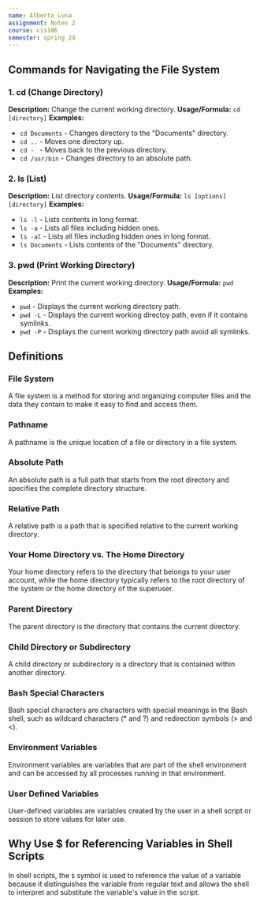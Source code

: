 ```yaml
---
name: Alberto Luna
assignment: Notes 2
course: cis106
semester: spring 24
---
```


## Commands for Navigating the File System

### 1. cd (Change Directory)
**Description:** Change the current working directory.
**Usage/Formula:** `cd [directory]`
**Examples:**
- `cd Documents` - Changes directory to the "Documents" directory.
- `cd ..` - Moves one directory up.
- `cd - ` - Moves back to the previous directory.
- `cd /usr/bin` - Changes directory to an absolute path.

### 2. ls (List)
**Description:** List directory contents.
**Usage/Formula:** `ls [options] [directory]`
**Examples:**
- `ls -l` - Lists contents in long format.
- `ls -a` - Lists all files including hidden ones.
- `ls -al` - Lists all files including hidden ones in long format.
- `ls Documents` - Lists contents of the "Documents" directory.

### 3. pwd (Print Working Directory)
**Description:** Print the current working directory.
**Usage/Formula:** `pwd`
**Examples:**
- `pwd` - Displays the current working directory path.
- `pwd -L` - Displays the current working directoy path, even if it contains symlinks.
- `pwd -P` - Displays the current working directory path avoid all symlinks.


## Definitions

### File System
A file system is a method for storing and organizing computer files and the data they contain to make it easy to find and access them.

### Pathname
A pathname is the unique location of a file or directory in a file system.

### Absolute Path
An absolute path is a full path that starts from the root directory and specifies the complete directory structure.

### Relative Path
A relative path is a path that is specified relative to the current working directory.

### Your Home Directory vs. The Home Directory
Your home directory refers to the directory that belongs to your user account, while the home directory typically refers to the root directory of the system or the home directory of the superuser.

### Parent Directory
The parent directory is the directory that contains the current directory.

### Child Directory or Subdirectory
A child directory or subdirectory is a directory that is contained within another directory.

### Bash Special Characters
Bash special characters are characters with special meanings in the Bash shell, such as wildcard characters (* and ?) and redirection symbols (> and <).

### Environment Variables
Environment variables are variables that are part of the shell environment and can be accessed by all processes running in that environment.

### User Defined Variables
User-defined variables are variables created by the user in a shell script or session to store values for later use.

## Why Use $ for Referencing Variables in Shell Scripts
In shell scripts, the `$` symbol is used to reference the value of a variable because it distinguishes the variable from regular text and allows the shell to interpret and substitute the variable's value in the script.
